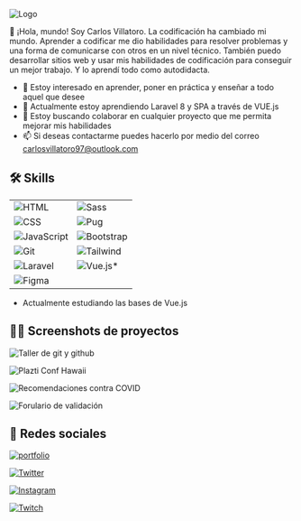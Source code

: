 
![Logo](https://i.imgur.com/xjYfu2a.png)

👋 ¡Hola, mundo! Soy Carlos Villatoro. La codificación ha cambiado mi
mundo. Aprender a codificar me dio habilidades para resolver problemas y una forma de comunicarse
con otros en un nivel técnico. También puedo desarrollar sitios web y
usar mis habilidades de codificación para conseguir un mejor trabajo. Y
lo aprendí todo como autodidacta.

- 👀 Estoy interesado en aprender, poner en práctica y enseñar a todo aquel que desee
- 🌱 Actualmente estoy aprendiendo Laravel 8 y SPA a través de VUE.js
- 💞️ Estoy buscando colaborar en cualquier proyecto que me permita mejorar mis habilidades
- 📫 Si deseas contactarme puedes hacerlo por medio del correo carlosvillatoro97@outlook.com


## 🛠 Skills


|                   |                                                                    |
| ----------------- | ------------------------------------------------------------------ |
| ![HTML](https://i.imgur.com/g31Nw93.png) | ![Sass](https://i.imgur.com/QUjROj9.png) |
| ![CSS](https://i.imgur.com/tsIlXHw.png)  | ![Pug](https://i.imgur.com/pHxT8tj.png) |
| ![JavaScript](https://i.imgur.com/F8zHjOA.png) | ![Bootstrap](https://i.imgur.com/SrMhH43.png)  |
| ![Git](https://i.imgur.com/rZkoE8Y.png) | ![Tailwind](https://i.imgur.com/AXoDUHg.png) |
| ![Laravel](https://i.imgur.com/R4wlDOn.png) | ![Vue.js](https://i.imgur.com/gMKzzoX.png)* |
| ![Figma](https://i.imgur.com/FuVjWCf.png)  |  |

* Actualmente estudiando las bases de Vue.js

##  👨‍💻 Screenshots de proyectos

![Taller de git y github](https://i.imgur.com/A4bBLny.png)

![Plazti Conf Hawaii](https://i.imgur.com/H8D1fHH.png)

![Recomendaciones contra COVID](https://i.imgur.com/fArTsIL.png)

![Forulario de validación](https://i.imgur.com/ULLpxGR.png)

  
## 🔗 Redes sociales
[![portfolio](https://i.imgur.com/B8tVEj7.png)](https://github.com/crvb0797)

[![Twitter](https://i.imgur.com/oiUO5xS.png)](https://twitter.com/CRVB_0797)

[![Instagram](https://i.imgur.com/ac6Z83N.png)](https://instagram.com/villatorodev)

[![Twitch](https://i.imgur.com/hwYoTyj.png)](https://www.twitch.tv/carlosvillatoro97)

  
